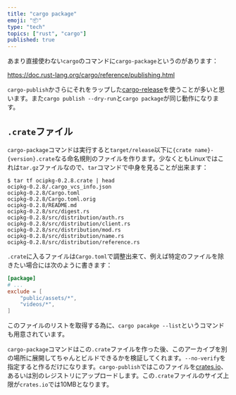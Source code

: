 ```yaml
---
title: "cargo package"
emoji: "📦"
type: "tech"
topics: ["rust", "cargo"]
published: true
---
```


あまり直接使わない`cargo`のコマンドに`cargo-package`というのがあります：

https://doc.rust-lang.org/cargo/reference/publishing.html

`cargo-publish`かさらにそれをラップした[cargo-release](https://github.com/crate-ci/cargo-release)を使うことが多いと思います。また`cargo publish --dry-run`と`cargo package`が同じ動作になります。

`.crate`ファイル
----------------
`cargo-package`コマンドは実行すると`target/release`以下に`{crate name}-{version}.crate`なる命名規則のファイルを作ります。少なくともLinuxではこれは`tar.gz`ファイルなので、`tar`コマンドで中身を見ることが出来ます：

```
$ tar tf ocipkg-0.2.8.crate | head
ocipkg-0.2.8/.cargo_vcs_info.json
ocipkg-0.2.8/Cargo.toml
ocipkg-0.2.8/Cargo.toml.orig
ocipkg-0.2.8/README.md
ocipkg-0.2.8/src/digest.rs
ocipkg-0.2.8/src/distribution/auth.rs
ocipkg-0.2.8/src/distribution/client.rs
ocipkg-0.2.8/src/distribution/mod.rs
ocipkg-0.2.8/src/distribution/name.rs
ocipkg-0.2.8/src/distribution/reference.rs
```

`.crate`に入るファイルは`Cargo.toml`で調整出来て、例えば特定のファイルを除きたい場合には次のように書きます：

```toml
[package]
# ...
exclude = [
    "public/assets/*",
    "videos/*",
]
```

このファイルのリストを取得する為に、`cargo pacakge --list`というコマンドも用意されています。

`cargo-package`コマンドはこの`.crate`ファイルを作った後、このアーカイブを別の場所に展開してちゃんとビルドできるかを検証してくれます。`--no-verify`を指定すると作るだけになります。`cargo-publish`ではこのファイルを[crates.io](https://crates.io/)、あるいは別のレジストリにアップロードします。この`.crate`ファイルのサイズ上限が`crates.io`では10MBとなります。
